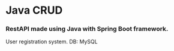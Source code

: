 # Java CRUD
### RestAPI made using Java with Spring Boot framework.
User registration system. DB: MySQL
